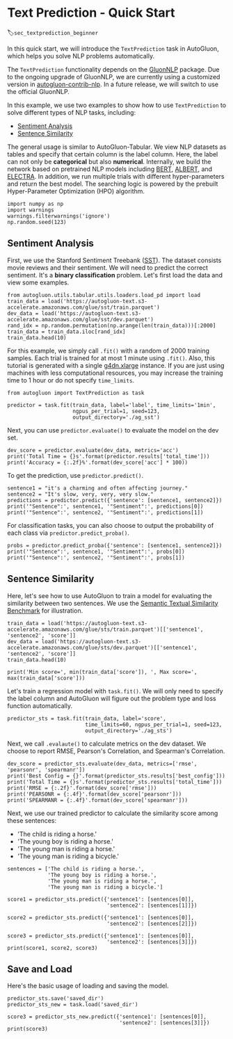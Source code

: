 # Text Prediction - Quick Start
:label:`sec_textprediction_beginner`

In this quick start, we will introduce the `TextPrediction` task in AutoGluon, which helps you solve NLP problems automatically.

The `TextPrediction` functionality depends on the [GluonNLP](https://gluon-nlp.mxnet.io/) package. 
Due to the ongoing upgrade of GluonNLP, we are currently using a customized version in [autogluon-contrib-nlp](https://github.com/sxjscience/autogluon-contrib-nlp.git). In a future release, we will switch to use the official GluonNLP.

In this example, we use two examples to show how to use `TextPrediction` to solve different types of NLP tasks, including:
- [Sentiment Analysis](#Sentiment-Analysis)
- [Sentence Similarity](#Sentence-Similarity)

The general usage is similar to AutoGluon-Tabular. We view NLP datasets as tables and specify that 
certain column is the label column.
Here, the label can not only be **categorical** but also **numerical**.
Internally, we build the network based on pretrained NLP models including [BERT](https://arxiv.org/pdf/1810.04805.pdf),
[ALBERT](https://arxiv.org/pdf/1909.11942.pdf), and [ELECTRA](https://openreview.net/pdf?id=r1xMH1BtvB).
In addition, we run multiple trials with different hyper-parameters and return the best model. The searching logic is powered by the prebuilt Hyper-Parameter Optimization (HPO) algorithm.


```{.python .input}
import numpy as np
import warnings
warnings.filterwarnings('ignore')
np.random.seed(123)
```

## Sentiment Analysis

First, we use the Stanford Sentiment Treebank ([SST](https://nlp.stanford.edu/sentiment/)).
The dataset consists movie reviews and their sentiment. We will need to predict the correct sentiment.
It's a **binary classification** problem. Let's first load the data and view some examples.


```{.python .input}
from autogluon.utils.tabular.utils.loaders.load_pd import load
train_data = load('https://autogluon-text.s3-accelerate.amazonaws.com/glue/sst/train.parquet')
dev_data = load('https://autogluon-text.s3-accelerate.amazonaws.com/glue/sst/dev.parquet')
rand_idx = np.random.permutation(np.arange(len(train_data)))[:2000]
train_data = train_data.iloc[rand_idx]
train_data.head(10)
```

For this example, we simply call `.fit()` with a random of 2000 training samples.
Each trial is trained for at most 1 minute using `.fit()`. 
Also, this tutorial is generated with a single [g4dn.xlarge](https://aws.amazon.com/ec2/instance-types/g4/) instance.
If you are just using machines with less computational resources, you may increase the training time to 1 hour
or do not specify `time_limits`.


```{.python .input}
from autogluon import TextPrediction as task

predictor = task.fit(train_data, label='label', time_limits='1min',
                     ngpus_per_trial=1, seed=123,
                     output_directory='./ag_sst')
```

Next, you can use `predictor.evaluate()` to evaluate the model on the dev set.


```{.python .input}
dev_score = predictor.evaluate(dev_data, metrics='acc')
print('Total Time = {}s'.format(predictor.results['total_time']))
print('Accuracy = {:.2f}%'.format(dev_score['acc'] * 100))
```

To get the prediction, use `predictor.predict()`.


```{.python .input}
sentence1 = "it's a charming and often affecting journey." 
sentence2 = "It's slow, very, very, very slow."
predictions = predictor.predict({'sentence': [sentence1, sentence2]})
print('"Sentence":', sentence1, '"Sentiment":', predictions[0])
print('"Sentence":', sentence2, '"Sentiment":', predictions[1])

```

For classification tasks, you can also choose to output the probability of each class via `predictor.predict_proba()`.


```{.python .input}
probs = predictor.predict_proba({'sentence': [sentence1, sentence2]})
print('"Sentence":', sentence1, '"Sentiment":', probs[0])
print('"Sentence":', sentence2, '"Sentiment":', probs[1])

```

## Sentence Similarity

Here, let's see how to use AutoGluon to train a model for evaluating the similarity between two sentences.
We use the [Semantic Textual Similarity Benchmark](http://ixa2.si.ehu.es/stswiki/index.php/STSbenchmark) for illustration.


```{.python .input}
train_data = load('https://autogluon-text.s3-accelerate.amazonaws.com/glue/sts/train.parquet')[['sentence1', 'sentence2', 'score']]
dev_data = load('https://autogluon-text.s3-accelerate.amazonaws.com/glue/sts/dev.parquet')[['sentence1', 'sentence2', 'score']]
train_data.head(10)
```

```{.python .input}
print('Min score=', min(train_data['score']), ', Max score=', max(train_data['score']))
```

Let's train a regression model with `task.fit()`. 
We will only need to specify the label column and AutoGluon will figure out the problem type and loss function automatically.

```{.python .input}
predictor_sts = task.fit(train_data, label='score',
                         time_limits=60, ngpus_per_trial=1, seed=123,
                         output_directory='./ag_sts')
```

Next, we call `.evalaute()` to calculate metrics on the dev dataset. We choose to report RMSE, Pearson's Correlation, and Spearman's Correlation.

```{.python .input}
dev_score = predictor_sts.evaluate(dev_data, metrics=['rmse', 'pearsonr', 'spearmanr'])
print('Best Config = {}'.format(predictor_sts.results['best_config']))
print('Total Time = {}s'.format(predictor_sts.results['total_time']))
print('RMSE = {:.2f}'.format(dev_score['rmse']))
print('PEARSONR = {:.4f}'.format(dev_score['pearsonr']))
print('SPEARMANR = {:.4f}'.format(dev_score['spearmanr']))
```

Next, we use our trained predictor to calculate the similarity score among these sentences:
- 'The child is riding a horse.'
- 'The young boy is riding a horse.'
- 'The young man is riding a horse.'
- 'The young man is riding a bicycle.'


```{.python .input}
sentences = ['The child is riding a horse.',
             'The young boy is riding a horse.',
             'The young man is riding a horse.',
             'The young man is riding a bicycle.']

score1 = predictor_sts.predict({'sentence1': [sentences[0]],
                                'sentence2': [sentences[1]]})

score2 = predictor_sts.predict({'sentence1': [sentences[0]],
                                'sentence2': [sentences[2]]})

score3 = predictor_sts.predict({'sentence1': [sentences[0]],
                                'sentence2': [sentences[3]]})
print(score1, score2, score3)
```

## Save and Load
Here's the basic usage of loading and saving the model.


```{.python .input}
predictor_sts.save('saved_dir')
predictor_sts_new = task.load('saved_dir')

score3 = predictor_sts_new.predict({'sentence1': [sentences[0]],
                                    'sentence2': [sentences[3]]})
print(score3)
```
